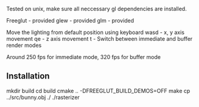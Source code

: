 Tested on unix, make sure all neccessary gl dependencies are installed.

Freeglut - provided
glew - provided
glm - provided

Move the lighting from default position using keyboard
wasd - x, y axis movement
qe - z axis movement
t - Switch between immediate and buffer render modes

Around 250 fps for immediate mode, 320 fps for buffer mode

Installation
-----------------------------------------
mkdir build
cd build
cmake .. -DFREEGLUT_BUILD_DEMOS=OFF
make
cp ../src/bunny.obj ./
./rasterizer
